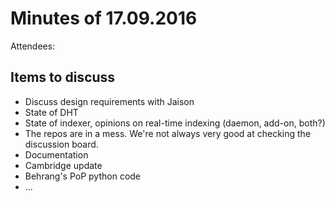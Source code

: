 # Minutes of 17.09.2016

Attendees:

## Items to discuss

* Discuss design requirements with Jaison
* State of DHT
* State of indexer, opinions on real-time indexing (daemon, add-on, both?)
* The repos are in a mess. We're not always very good at checking the
  discussion board.
* Documentation
* Cambridge update
* Behrang's PoP python code
* ...
